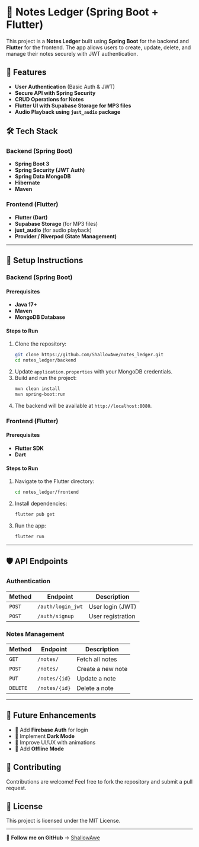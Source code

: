 # 🎵 Notes Ledger (Spring Boot + Flutter)

This project is a **Notes Ledger** built using **Spring Boot** for the backend and **Flutter** for the frontend. The app allows users to create, update, delete, and manage their notes securely with JWT authentication.

## 🚀 Features
- **User Authentication** (Basic Auth & JWT)
- **Secure API with Spring Security**
- **CRUD Operations for Notes**
- **Flutter UI with Supabase Storage for MP3 files**
- **Audio Playback using `just_audio` package**

## 🛠️ Tech Stack
### Backend (Spring Boot)
- **Spring Boot 3**
- **Spring Security (JWT Auth)**
- **Spring Data MongoDB**
- **Hibernate**
- **Maven**

### Frontend (Flutter)
- **Flutter (Dart)**
- **Supabase Storage** (for MP3 files)
- **just_audio** (for audio playback)
- **Provider / Riverpod (State Management)**

---

## 📌 Setup Instructions

### Backend (Spring Boot)
#### Prerequisites
- **Java 17+**
- **Maven**
- **MongoDB Database**

#### Steps to Run
1. Clone the repository:
   ```sh
   git clone https://github.com/ShallowAwe/notes_ledger.git
   cd notes_ledger/backend
   ```
2. Update `application.properties` with your MongoDB credentials.
3. Build and run the project:
   ```sh
   mvn clean install
   mvn spring-boot:run
   ```
4. The backend will be available at `http://localhost:8080`.

### Frontend (Flutter)
#### Prerequisites
- **Flutter SDK**
- **Dart**

#### Steps to Run
1. Navigate to the Flutter directory:
   ```sh
   cd notes_ledger/frontend
   ```
2. Install dependencies:
   ```sh
   flutter pub get
   ```
3. Run the app:
   ```sh
   flutter run
   ```

---

## 🛡️ API Endpoints
### Authentication
| Method | Endpoint            | Description          |
|--------|--------------------|----------------------|
| `POST` | `/auth/login_jwt`  | User login (JWT)     |
| `POST` | `/auth/signup`     | User registration    |

### Notes Management
| Method   | Endpoint       | Description              |
|----------|---------------|--------------------------|
| `GET`    | `/notes/`      | Fetch all notes          |
| `POST`   | `/notes/`      | Create a new note        |
| `PUT`    | `/notes/{id}`  | Update a note            |
| `DELETE` | `/notes/{id}`  | Delete a note            |

---

## 🎯 Future Enhancements
- 🔹 Add **Firebase Auth** for login
- 🔹 Implement **Dark Mode**
- 🔹 Improve UI/UX with animations
- 🔹 Add **Offline Mode**

## 🤝 Contributing
Contributions are welcome! Feel free to fork the repository and submit a pull request.

## 📜 License
This project is licensed under the MIT License.

---

🔗 **Follow me on GitHub** → [ShallowAwe](https://github.com/ShallowAwe)

